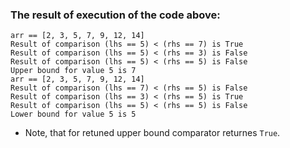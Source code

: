 ### The result of execution of the code above:
```
arr == [2, 3, 5, 7, 9, 12, 14]
Result of comparison (lhs == 5) < (rhs == 7) is True
Result of comparison (lhs == 5) < (rhs == 3) is False
Result of comparison (lhs == 5) < (rhs == 5) is False
Upper bound for value 5 is 7
arr == [2, 3, 5, 7, 9, 12, 14]
Result of comparison (lhs == 7) < (rhs == 5) is False
Result of comparison (lhs == 3) < (rhs == 5) is True
Result of comparison (lhs == 5) < (rhs == 5) is False
Lower bound for value 5 is 5
```

- Note, that for retuned upper bound comparator returnes `True`. 